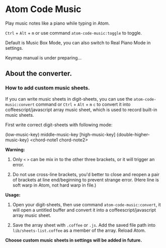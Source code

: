 # Atom Code Music

Play music notes like a piano while typing in Atom.

`Ctrl` + `Alt` + `m` or use command `atom-code-music:toggle` to toggle.

Default is Music Box Mode, you can also switch to Real Piano Mode in settings.

Keymap manual is under preparing...

## About the converter.

### How to add custom music sheets.

If you can write music sheets in digit-sheets, you can use the `atom-code-music:convert` command or `Ctrl` + `Alt` + `m` `c` to convert it into coffeescript/javascript array music sheet, which is used to record built-in music sheets.

First write correct digit-sheets with following mode:

\(low-music-key\)    middle-music-key    \[high-music-key\]    {double-higher-music-key}    \<chord-note1 chord-note2\>

**Warning:**

1. Only `<` `>` can be mix in to the other three brackets, or it will trigger an error.

2. Do not use cross-line brackets, you'd better to close and reopen a pair of brackets at line end/beginning to prevent strange error. (Here line is soft warp in Atom, not hard warp in file.)

**Usage:**

1. Open your digit-sheets, then use command `atom-code-music:convert`, it will open a untitled buffer and convert it into a coffeescript/javascript array music sheet.

2. Save the array sheet with `.coffee` or `.js`. Add the saved file path into `lib/sheets-list.coffee` as a member of the array. Reload Atom.

**Choose custom music sheets in settings will be added in future.**
